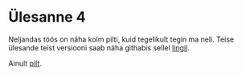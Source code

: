 # Ülesanne 4

Neljandas töös on näha kolm pilti, kuid tegelikult tegin ma neli. Teise ülesande teist versiooni saab näha githabis sellel [lingil](https://github.com/RaionaAleksander/raionaaleksander.github.io/blob/main/%C3%9Clesanne%204/4.%20Veel%20%C3%BCks%20suvaline%20veebisaidi%20leht%20%232%20variant.png).

Ainult [pilt](https://raw.githubusercontent.com/RaionaAleksander/raionaaleksander.github.io/main/%C3%9Clesanne%204/4.%20Veel%20%C3%BCks%20suvaline%20veebisaidi%20leht%20%232%20variant.png).
